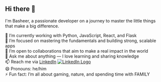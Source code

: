 ## Hi there 👋  
I'm Basheer, a passionate developer on a journey to master the little things that make a big difference.

🔭 I’m currently working with Python, JavaScript, React, and Flask  
🌱 I’m focused on mastering the fundamentals and building strong, scalable apps  
👯 I’m open to collaborations that aim to make a real impact in the world  
💬 Ask me about anything — I love learning and sharing knowledge  
📫 Reach me via [LinkedIn](https://www.linkedin.com/in/basheerkhn/) <a href="https://www.linkedin.com/in/basheerkhn/" target="_blank" rel="noopener noreferrer"><img src="https://img.shields.io/badge/LinkedIn-blue?logo=linkedin&style=flat-square" alt="LinkedIn Logo" /></a>  
😄 Pronouns: he/him  
⚡ Fun fact: I’m all about gaming, nature, and spending time with FAMILY
